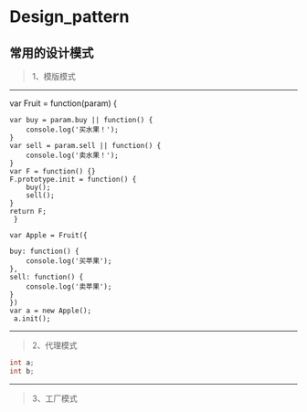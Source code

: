 # Design_pattern
## 常用的设计模式
> 1、模版模式
<hr>
	var Fruit = function(param) {

    var buy = param.buy || function() {
        console.log('买水果！');
    }
    var sell = param.sell || function() {
        console.log('卖水果！');
    }
    var F = function() {}
    F.prototype.init = function() {
        buy();
        sell();
    }
    return F;
 	 }
 
	var Apple = Fruit({

    buy: function() {
        console.log('买苹果');
    },
    sell: function() {
        console.log('卖苹果');
    }
 	})
  	var a = new Apple();
 	 a.init();
<hr>

> 2、代理模式

```java 
int a; 
int b; 
```  

<hr>

> 3、工厂模式



